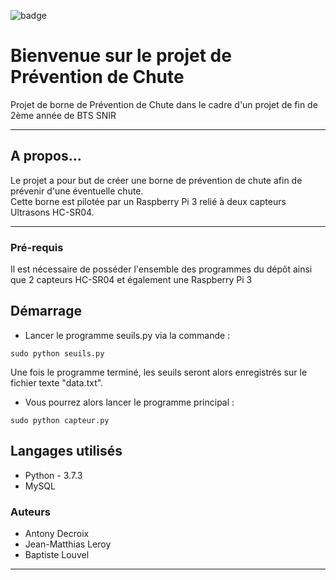 ![badge](https://forthebadge.com/images/badges/made-with-python.svg)

# Bienvenue sur le projet de Prévention de Chute

Projet de borne de Prévention de Chute dans le cadre d'un projet de fin de 2ème année de BTS SNIR

---

## A propos...

Le projet a pour but de créer une borne de prévention de chute afin de prévenir d'une éventuelle chute.  
Cette borne est pilotée par un Raspberry Pi 3 relié à deux capteurs Ultrasons HC-SR04.

---

### Pré-requis

Il est nécessaire de posséder l'ensemble des programmes du dépôt ainsi que 2 capteurs HC-SR04 et également une Raspberry Pi 3

## Démarrage

* Lancer le programme seuils.py via la commande : 
```
sudo python seuils.py
```
Une fois le programme terminé, les seuils seront alors enregistrés sur le fichier texte "data.txt".  
* Vous pourrez alors lancer le programme principal :
```
sudo python capteur.py
```

## Langages utilisés
* Python - 3.7.3
* MySQL


### Auteurs
* Antony Decroix
* Jean-Matthias Leroy
* Baptiste Louvel

---
